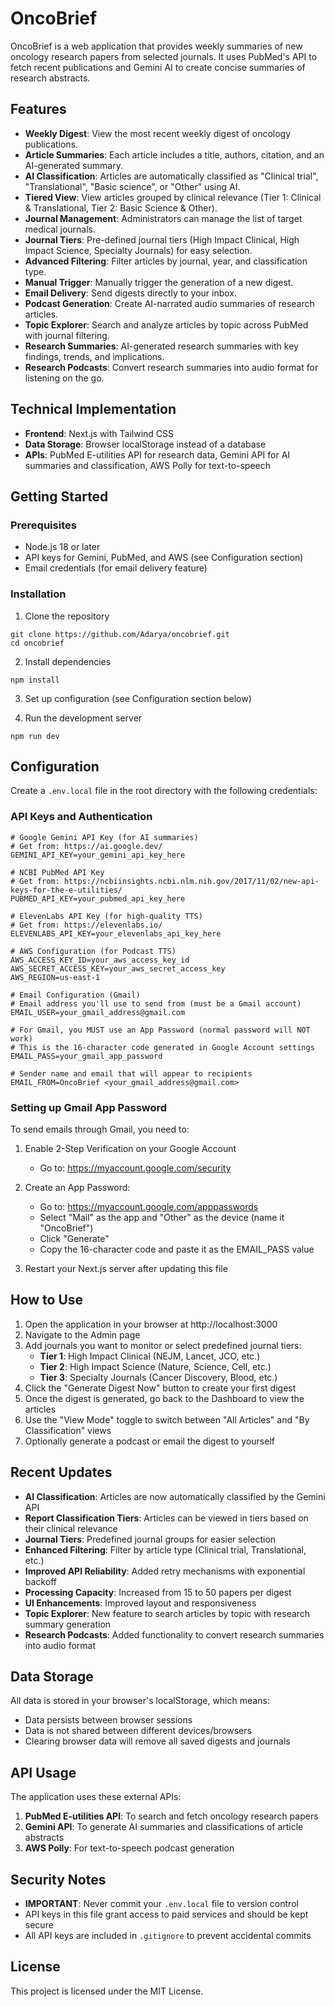# OncoBrief

OncoBrief is a web application that provides weekly summaries of new oncology research papers from selected journals. It uses PubMed's API to fetch recent publications and Gemini AI to create concise summaries of research abstracts.

## Features

- **Weekly Digest**: View the most recent weekly digest of oncology publications.
- **Article Summaries**: Each article includes a title, authors, citation, and an AI-generated summary.
- **AI Classification**: Articles are automatically classified as "Clinical trial", "Translational", "Basic science", or "Other" using AI.
- **Tiered View**: View articles grouped by clinical relevance (Tier 1: Clinical & Translational, Tier 2: Basic Science & Other).
- **Journal Management**: Administrators can manage the list of target medical journals.
- **Journal Tiers**: Pre-defined journal tiers (High Impact Clinical, High Impact Science, Specialty Journals) for easy selection.
- **Advanced Filtering**: Filter articles by journal, year, and classification type.
- **Manual Trigger**: Manually trigger the generation of a new digest.
- **Email Delivery**: Send digests directly to your inbox.
- **Podcast Generation**: Create AI-narrated audio summaries of research articles.
- **Topic Explorer**: Search and analyze articles by topic across PubMed with journal filtering.
- **Research Summaries**: AI-generated research summaries with key findings, trends, and implications.
- **Research Podcasts**: Convert research summaries into audio format for listening on the go.

## Technical Implementation

- **Frontend**: Next.js with Tailwind CSS
- **Data Storage**: Browser localStorage instead of a database
- **APIs**: PubMed E-utilities API for research data, Gemini API for AI summaries and classification, AWS Polly for text-to-speech

## Getting Started

### Prerequisites

- Node.js 18 or later
- API keys for Gemini, PubMed, and AWS (see Configuration section)
- Email credentials (for email delivery feature)

### Installation

1. Clone the repository
```
git clone https://github.com/Adarya/oncobrief.git
cd oncobrief
```

2. Install dependencies
```
npm install
```

3. Set up configuration (see Configuration section below)

4. Run the development server
```
npm run dev
```

## Configuration

Create a `.env.local` file in the root directory with the following credentials:

### API Keys and Authentication

```
# Google Gemini API Key (for AI summaries)
# Get from: https://ai.google.dev/
GEMINI_API_KEY=your_gemini_api_key_here

# NCBI PubMed API Key
# Get from: https://ncbiinsights.ncbi.nlm.nih.gov/2017/11/02/new-api-keys-for-the-e-utilities/
PUBMED_API_KEY=your_pubmed_api_key_here

# ElevenLabs API Key (for high-quality TTS)
# Get from: https://elevenlabs.io/
ELEVENLABS_API_KEY=your_elevenlabs_api_key_here

# AWS Configuration (for Podcast TTS)
AWS_ACCESS_KEY_ID=your_aws_access_key_id
AWS_SECRET_ACCESS_KEY=your_aws_secret_access_key
AWS_REGION=us-east-1

# Email Configuration (Gmail)
# Email address you'll use to send from (must be a Gmail account)
EMAIL_USER=your_gmail_address@gmail.com

# For Gmail, you MUST use an App Password (normal password will NOT work)
# This is the 16-character code generated in Google Account settings
EMAIL_PASS=your_gmail_app_password

# Sender name and email that will appear to recipients
EMAIL_FROM=OncoBrief <your_gmail_address@gmail.com>
```

### Setting up Gmail App Password

To send emails through Gmail, you need to:

1. Enable 2-Step Verification on your Google Account
   - Go to: https://myaccount.google.com/security

2. Create an App Password:
   - Go to: https://myaccount.google.com/apppasswords
   - Select "Mail" as the app and "Other" as the device (name it "OncoBrief")
   - Click "Generate"
   - Copy the 16-character code and paste it as the EMAIL_PASS value

3. Restart your Next.js server after updating this file

## How to Use

1. Open the application in your browser at http://localhost:3000
2. Navigate to the Admin page
3. Add journals you want to monitor or select predefined journal tiers:
   - **Tier 1**: High Impact Clinical (NEJM, Lancet, JCO, etc.)
   - **Tier 2**: High Impact Science (Nature, Science, Cell, etc.)
   - **Tier 3**: Specialty Journals (Cancer Discovery, Blood, etc.)
4. Click the "Generate Digest Now" button to create your first digest
5. Once the digest is generated, go back to the Dashboard to view the articles
6. Use the "View Mode" toggle to switch between "All Articles" and "By Classification" views
7. Optionally generate a podcast or email the digest to yourself

## Recent Updates

- **AI Classification**: Articles are now automatically classified by the Gemini API
- **Report Classification Tiers**: Articles can be viewed in tiers based on their clinical relevance
- **Journal Tiers**: Predefined journal groups for easier selection
- **Enhanced Filtering**: Filter by article type (Clinical trial, Translational, etc.)
- **Improved API Reliability**: Added retry mechanisms with exponential backoff
- **Processing Capacity**: Increased from 15 to 50 papers per digest
- **UI Enhancements**: Improved layout and responsiveness
- **Topic Explorer**: New feature to search articles by topic with research summary generation
- **Research Podcasts**: Added functionality to convert research summaries into audio format

## Data Storage

All data is stored in your browser's localStorage, which means:
- Data persists between browser sessions
- Data is not shared between different devices/browsers
- Clearing browser data will remove all saved digests and journals

## API Usage

The application uses these external APIs:
1. **PubMed E-utilities API**: To search and fetch oncology research papers
2. **Gemini API**: To generate AI summaries and classifications of article abstracts
3. **AWS Polly**: For text-to-speech podcast generation

## Security Notes

- **IMPORTANT**: Never commit your `.env.local` file to version control
- API keys in this file grant access to paid services and should be kept secure
- All API keys are included in `.gitignore` to prevent accidental commits

## License

This project is licensed under the MIT License. 
